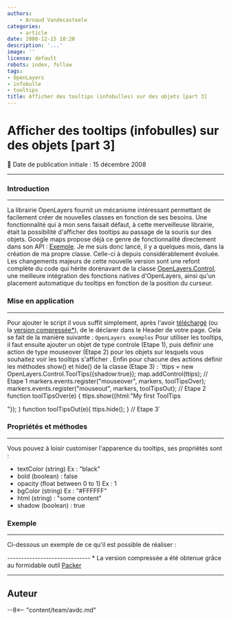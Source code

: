 ```yaml
---
authors:
    - Arnaud Vandecasteele
categories:
    - article
date: 2008-12-15 10:20
description: '...'
image: ''
license: default
robots: index, follow
tags:
- OpenLayers
- infobulle
- tooltips
title: Afficher des tooltips (infobulles) sur des objets [part 3]
---
```


# Afficher des tooltips (infobulles) sur des objets [part 3]

:calendar: Date de publication initiale : 15 décembre 2008

----

### Introduction

---

La librairie OpenLayers fournit un mécanisme intéressant permettant de facilement créer de nouvelles classes en fonction de ses besoins. Une fonctionnalité qui à mon sens faisait défaut, à cette merveilleuse librairie, était la possibilité d'afficher des tooltips au passage de la souris sur des objets. Google maps propose déjà ce genre de fonctionnalité directement dans son API : [Exemple](http://econym.googlepages.com/example_maptips.htm). Je me suis donc lancé, il y a quelques mois, dans la création de ma propre classe. Celle-ci à depuis considérablement évoluée. Les changements majeurs de cette nouvelle version sont une refont complète du code qui hérite dorénavant de la classe [OpenLayers.Control](http://dev.openlayers.org/releases/OpenLayers-2.7/doc/apidocs/files/OpenLayers/Control-js.html), une meilleure intégration des fonctions natives d'OpenLayers, ainsi qu'un placement automatique du tooltips en fonction de la position du curseur.

### Mise en application

---

Pour ajouter le script il vous suffit simplement, après l'avoir [téléchargé](http://ks356007.kimsufi.com/arno/lib/js/OpenLayers/lib/OpenLayers/Control/ToolTips.js) (ou la [version compressée*](http://ks356007.kimsufi.com/arno/lib/js/OpenLayers/lib/OpenLayers/Control/ToolTips_optimize.js)), de le déclarer dans le Header de votre page. Cela se fait de la manière suivante : `OpenLayers exemples` Pour utiliser les tooltips, il faut ensuite ajouter un objet de type controle (Etape 1), puis définir une action de type mouseover (Etape 2) pour les objets sur lesquels vous souhaitez voir les tooltips s'afficher . Enfin pour chacune des actions définir les méthodes show() et hide() de la classe (Etape 3) :  `ttips = new OpenLayers.Control.ToolTips({shadow:true}); map.addControl(ttips); // Etape 1 markers.events.register("mouseover", markers, toolTipsOver); markers.events.register("mouseout", markers, toolTipsOut); // Etape 2 function toolTipsOver(e) { ttips.show({html:"My first ToolTips  

"}); } function toolTipsOut(e){ ttips.hide(); } // Etape 3`

### Propriétés et méthodes

---

Vous pouvez à loisir customiser l'apparence du tooltips, ses propriétés sont :

* textColor (string) Ex : "black"
* bold (boolean) : false
* opacity (float between 0 to 1) Ex : 1
* bgColor (string) Ex : "#FFFFFF"
* html (string) : "some content"
* shadow (boolean) : true

### Exemple

---

Ci-dessous un exemple de ce qu'il est possible de réaliser :

------------------------------ * La version compressée a été obtenue grâce au formidable outil [Packer](http://dean.edwards.name/packer/)

----

## Auteur

--8<-- "content/team/avdc.md"
